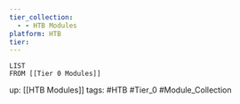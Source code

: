 ```yaml
---
tier_collection:
  - - HTB Modules
platform: HTB
tier:
---
```

```dataview
LIST
FROM [[Tier 0 Modules]]
```
up: [[HTB Modules]]
tags: #HTB #Tier_0 #Module_Collection

